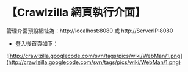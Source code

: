 # 【Crawlzilla 網頁執行介面】 #

管理介面預設網址為：http://localhost:8080 或 http://ServerIP:8080

  * 登入後首頁如下：

![http://crawlzilla.googlecode.com/svn/tags/pics/wiki/WebMan/1.png](http://crawlzilla.googlecode.com/svn/tags/pics/wiki/WebMan/1.png)